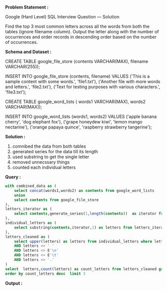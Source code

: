 ******Problem Statement :******

Google (Hard Level) SQL Interview Question — Solution

Find the top 3 most common letters across all the words from both the tables (ignore filename column). 
Output the letter along with the number of occurrences and order records in descending order based on the number of occurrences.

******Schema and Dataset :******

CREATE TABLE google_file_store (contents VARCHAR(MAX), filename VARCHAR(255));

INSERT INTO google_file_store (contents, filename) VALUES 
('This is a sample content with some words.', 'file1.txt'), 
('Another file with more words and letters.', 'file2.txt'), 
('Text for testing purposes with various characters.', 'file3.txt');

CREATE TABLE google_word_lists ( words1 VARCHAR(MAX), words2 VARCHAR(MAX));

INSERT INTO google_word_lists (words1, words2) VALUES 
('apple banana cherry', 'dog elephant fox'), 
('grape honeydew kiwi', 'lemon mango nectarine'), 
('orange papaya quince', 'raspberry strawberry tangerine');

******Solution :******

1. comnibed the data from both tables
2. generated series for the data till its length
3. used substring to get the single letter 
4. removed unnecssary things
5. counted each individual letters 

******Query :******
```SQL
with combined_data as (
	select concat(words1,words2) as contents from google_word_lists
	union 
	select contents from google_file_store
),
letters_iterator as (
	select contents,generate_series(1,length(contents))  as iterator from combined_data
),
individual_letters as (
	select substring(contents,iterator,1) as letters from letters_iterator
),
letters_cleaned as (
	select upper(letters) as letters from individual_letters where letters IS NOT NULL 
	AND letters <> ' '  
	AND letters <> E'\n' 
	AND letters <> E'\t'
	AND letters <> '.'
) 
select  letters,count(letters) as count_letters from letters_cleaned group by letters
order by count_letters desc  limit 3

```
******Output :******


